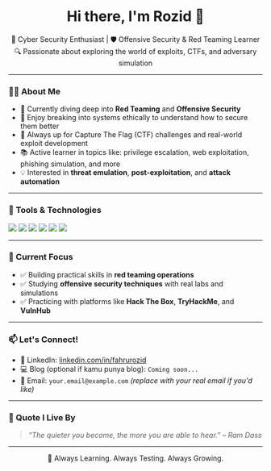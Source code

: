 <h1 align="center">Hi there, I'm Rozid 👋</h1>

<p align="center">
  🚨 Cyber Security Enthusiast | 🛡️ Offensive Security & Red Teaming Learner<br>
  🔍 Passionate about exploring the world of exploits, CTFs, and adversary simulation
</p>

---

### 👨‍💻 About Me

- 🔐 Currently diving deep into **Red Teaming** and **Offensive Security**
- 🧠 Enjoy breaking into systems ethically to understand how to secure them better
- 🧪 Always up for Capture The Flag (CTF) challenges and real-world exploit development
- 📚 Active learner in topics like: privilege escalation, web exploitation, phishing simulation, and more
- 💡 Interested in **threat emulation**, **post-exploitation**, and **attack automation**

---

### 🧰 Tools & Technologies

<p align="left">
  <img src="https://img.shields.io/badge/Linux-OS-black?logo=linux&logoColor=white" />
  <img src="https://img.shields.io/badge/Burp Suite-orange?logo=burp-suite&logoColor=white" />
  <img src="https://img.shields.io/badge/Metasploit-framework-blue?logo=metasploit&logoColor=white" />
  <img src="https://img.shields.io/badge/Nmap-network scanning-informational?logo=nmap" />
  <img src="https://img.shields.io/badge/Kali Linux-penetration testing-blueviolet?logo=kali-linux&logoColor=white" />
  <img src="https://img.shields.io/badge/Python-scripting-yellow?logo=python&logoColor=white" />
</p>

---

### 📌 Current Focus

- ✅ Building practical skills in **red teaming operations**
- ✅ Studying **offensive security techniques** with real labs and simulations
- ✅ Practicing with platforms like **Hack The Box**, **TryHackMe**, and **VulnHub**

---

### 📫 Let's Connect!

- 💼 LinkedIn: [linkedin.com/in/fahrurozid](https://www.linkedin.com/in/fahrurozid)
- 💻 Blog (optional if kamu punya blog): `Coming soon...`
- 📧 Email: `your.email@example.com` *(replace with your real email if you'd like)*

---

### 🧠 Quote I Live By
> _“The quieter you become, the more you are able to hear.” – Ram Dass_

---

<p align="center">
  📍 Always Learning. Always Testing. Always Growing.
</p>
